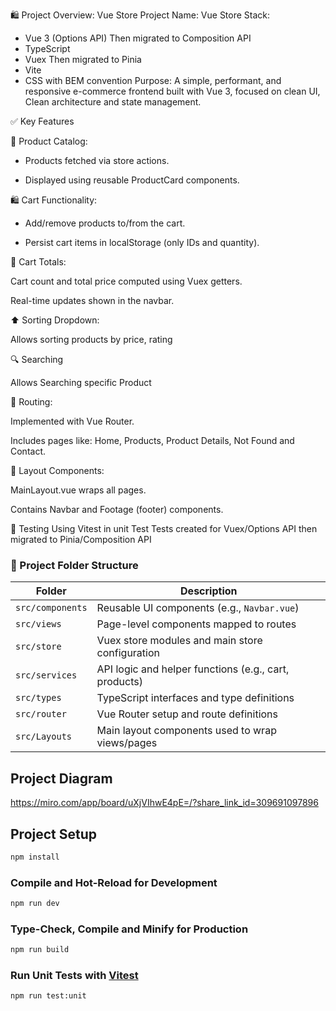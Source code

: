 🛍️ Project Overview: Vue Store
Project Name: Vue Store
Stack:
- Vue 3 (Options API) Then migrated to Composition API
- TypeScript
- Vuex Then migrated to Pinia
- Vite
- CSS with BEM convention 
Purpose:
A simple, performant, and responsive e-commerce frontend built with Vue 3, focused on clean UI, Clean architecture and state management.


✅ Key Features

🛒 Product Catalog:

- Products fetched via store actions.

- Displayed using reusable ProductCard components.

🛍️ Cart Functionality:

- Add/remove products to/from the cart.

- Persist cart items in localStorage (only IDs and quantity).

🧮 Cart Totals:

Cart count and total price computed using Vuex getters.

Real-time updates shown in the navbar.

⬆️ Sorting Dropdown:

Allows sorting products by price, rating 

🔍 Searching

Allows Searching specific Product

🧭 Routing:

Implemented with Vue Router.

Includes pages like: Home, Products, Product Details, Not Found and Contact.

🧱 Layout Components:

MainLayout.vue wraps all pages.

Contains Navbar and Footage (footer) components.

🧪 Testing 
  Using Vitest in unit Test
  Tests created for Vuex/Options API then migrated to Pinia/Composition API

### 📁 Project Folder Structure

| Folder           | Description                                      |
|------------------|--------------------------------------------------|
| `src/components` | Reusable UI components (e.g., `Navbar.vue`)     |
| `src/views`      | Page-level components mapped to routes          |
| `src/store`      | Vuex store modules and main store configuration |
| `src/services`   | API logic and helper functions (e.g., cart, products) |
| `src/types`      | TypeScript interfaces and type definitions      |
| `src/router`     | Vue Router setup and route definitions          |
| `src/Layouts`    | Main layout components used to wrap views/pages |

## Project Diagram
https://miro.com/app/board/uXjVIhwE4pE=/?share_link_id=309691097896

## Project Setup

```sh
npm install
```

### Compile and Hot-Reload for Development

```sh
npm run dev
```

### Type-Check, Compile and Minify for Production

```sh
npm run build
```

### Run Unit Tests with [Vitest](https://vitest.dev/)

```sh
npm run test:unit
```
